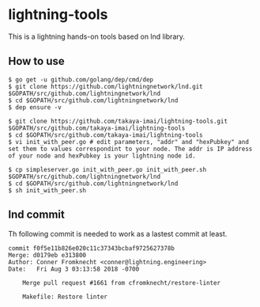 # lightning-tools

This is a lightning hands-on tools based on lnd library.

## How to use

```
$ go get -u github.com/golang/dep/cmd/dep
$ git clone https://github.com/lightningnetwork/lnd.git $GOPATH/src/github.com/lightningnetwork/lnd
$ cd $GOPATH/src/github.com/lightningnetwork/lnd
$ dep ensure -v

$ git clone https://github.com/takaya-imai/lightning-tools.git $GOPATH/src/github.com/takaya-imai/lightning-tools
$ cd $GOPATH/src/github.com/takaya-imai/lightning-tools
$ vi init_with_peer.go # edit parameters, "addr" and "hexPubkey" and set them to values correspondint to your node. The addr is IP address of your node and hexPubkey is your lightning node id.

$ cp simpleserver.go init_with_peer.go init_with_peer.sh $GOPATH/src/github.com/lightningnetwork/lnd
$ cd $GOPATH/src/github.com/lightningnetwork/lnd
$ sh init_with_peer.sh
```

## lnd commit

Th following commit is needed to work as a lastest commit at least.

```
commit f0f5e11b826e020c11c37343bcbaf9725627378b
Merge: d0179eb e313800
Author: Conner Fromknecht <conner@lightning.engineering>
Date:   Fri Aug 3 03:13:58 2018 -0700

    Merge pull request #1661 from cfromknecht/restore-linter

    Makefile: Restore linter
```
